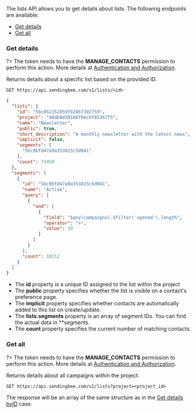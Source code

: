 The lists API allows you to get details about lists. The following endpoints
are available:

* [Get details](#get-details)
* [Get all](#get-all)

### Get details

?> The token needs to have the **MANAGE_CONTACTS** permission to perform this
action. More details at [Authentication and
Authorization](/api#authentication-and-authorization).

Returns details about a specific list based on the provided ID.

```
GET https://api.sendingbee.com/v1/lists/<id>
```

```json
{
  "lists": {
    "id": "5bc852352859fb28b7392759",
    "project": "48db0d30166f0ecbf85367f5",
    "name": "Newsletter",
    "public": true,
    "short_description": "A monthly newsletter with the latest news",
    "implicit": false,
    "segments": [
      "5bc9bfd47a9a353823c5d041"
    ],
    "count": 73450
  },
  "segments": [
    {
      "id": "5bc9bfd47a9a353823c5d041",
      "name": "Active",
      "query": [
        {
          "and": [
            {
              "field": "$any(campaigns).$filter('opened').length",
              "operator": ">",
              "value": 10
            }
          ]
        }
      ],
      "count": 18212
    }
  ]
}
```

- The **id** property is a unique ID assigned to the list within the project
- The **public** property specifies whether the list is visible on a
contact's preference page.
- The **implicit** property specifies whether contacts are automatically
added to this list on create/update.
- The **lists.segments** property is an array of segment IDs. You can find
the actual data in **segments.
- The **count** property specifies the current number of matching contacts.

### Get all

?> The token needs to have the **MANAGE_CONTACTS** permission to perform this
action. More details at [Authentication and
Authorization](/api#authentication-and-authorization).

Returns details about all campaigns within the project.

```
GET https://api.sendingbee.com/v1/lists?project=<project_id>
```

The response will be an array of the same structure as in the [Get details
byID](#get-details-by-id) case.
